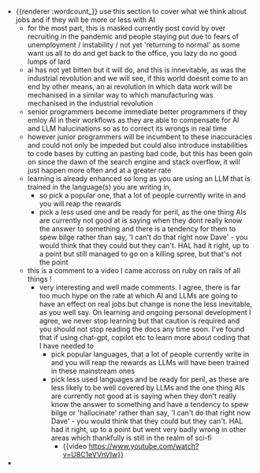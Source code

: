 - {{renderer :wordcount_}} use this section to cover what we think about jobs and if they will be more or less with AI
	- for the most part, this is masked currently post covid by over recruiting in the pandemic and people staying put due to fears of unemployment / instability / not yet 'returning to normal' as some want us all to do and get back to the office, you lazy do no good lumps of lard
	- ai has not yet bitten but it will do, and this is innevitable, as was the industrial revolution and we will see, if this world doesnt come to an end by other means, an ai revolution in which data work will be mechanised in a similar way to which manufacturing was mechanised in the industrial revolution
	- senior programmers become immediate better programmers if they emloy AI in their workflows as they are able to compensate for AI and LLM halucinations so as to correct its wrongs in real time
	- however junior programmers will be incumbent to these inaccuracies and could not only be impeded but could also introduce instabilities to code bases by cutting an pasting bad code, but this has been goin on since the dawn of the search engine and stack overflow, it will just happen more often and at a greater rate
	- learning is already enhanced so long as you are using an LLM that is trained in the language(s) you are writing in,
		- so pick a popular one, that a lot of people currently write in and you will reap the rewards
		- pick a less used one and be ready for peril, as the one thing AIs are currently not good at is saying when they dont really know the answer to something and there is a tendency for them to spew bilge rather than say, 'I can't do that right now Dave' - you would think that they could but they can't. HAL had it right, up to a point but still managed to go on a killing spree, but that's not the point
	- this is a comment to a video I came accross on ruby on rails of all things !
		- very interesting and well made comments. I agree, there is far too much hype on the rate at which AI and LLMs are going to have an effect on real jobs but change is none the less inevitable, as you well say. On learning and ongoing personal development I agree, we never stop learning but that caution is required and you should not stop reading the docs any time soon. I've found that if using chat-gpt, copilot etc to learn more about coding that I have needed to
		   * pick popular languages, that a lot of people currently write in and you will reap the rewards as LLMs will have been trained in these mainstream ones
		  * pick less used languages and be ready for peril, as these are less likely to be well covered by LLMs and the one thing AIs are currently not good at is saying when they don't really know the answer to something and have a tendency to spew bilge or 'hallucinate' rather than say, 'I can't do that right now Dave' - you would think that they could but they can't. HAL had it right, up to a point but went very badly wrong in other areas which thankfully is still in the realm of sci-fi
			- {{video https://www.youtube.com/watch?v=U8C1eVVnVIw}}
-
